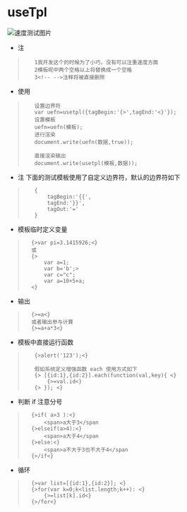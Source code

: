 # useTpl

![速度测试图片](https://github.com/NeverGiveUpLZ/useTpl/blob/master/_speed.png)

*    注
>        1我开发这个的时候为了小巧，没有可以注重速度方面
>        2模板呢中两个空格以上将替换成一个空格
>        3<!-- -->注释将被直接删除
	
*   使用
>        设置边界符
>        var uefn=usetpl({tagBegin:'{>',tagEnd:'<}'});
>        设置模板
>        uefn=uefn(模板);
>        进行渲染
>        document.write(uefn(数据,true));
>
>        直接渲染输出
>        document.write(usetpl(模板,数据));

*   注 下面的测试模板使用了自定义边界符，默认的边界符如下
>        {
>            tagBegin:'{{',
>            tagEnd:'}}',
>            tagOut:'='
>        }
*   模板临时定义变量
>		{>var pi=3.1415926;<}
>		或
>		{>
>			var a=1;
>			var b='b';>
>			var c="c";
>			var a=10+5+a;
>		<}


*   输出
>		{>=a<}
>		或者输出参与计算
>		{>=a+a*3<}

*   模板中直接运行函数
>        {>alert('123');<}
>        
>        假如系统定义增强函数 each 使用方式如下
>        {> [{id:1},{id:2}].each(function(val,key){ <}
>            {>=val.id<}
>        {> }); <}
>
*	判断 if 注意分号
>		{>if( a>3 ):<}
>			<span>a大于3</span
>		{>elseif(a>4):<}
>			<span>a大于4</span
>		{>else:<}
>			<span>a不大于3也不大于4</span
>		{>/if<}
>			
*	循环
>	    {>var list=[{id:1},{id:2}]; <}
>		{>for(var k=0;k<list.length;k++): <}
>			{>=list[k].id<}
>		{>/for<}
>				
>
